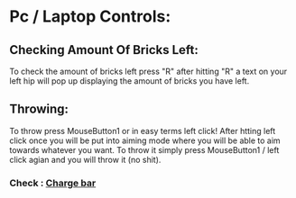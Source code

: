 # Pc / Laptop Controls:

## Checking Amount Of Bricks Left:

To check the amount of bricks left press "R" after hitting "R" a text on your left hip will pop up displaying the amount of bricks you have left.

## Throwing:

To throw press MouseButton1 or in easy terms left click! After htting left click once you will be put into aiming mode where you will be able to aim towards whatever you want. To throw it simply press MouseButton1 / left click agian and you will throw it (no shit).

### Check : [Charge bar](https://github.com/Brick-Roblox/Brick/blob/main/Files/Charge.md)

